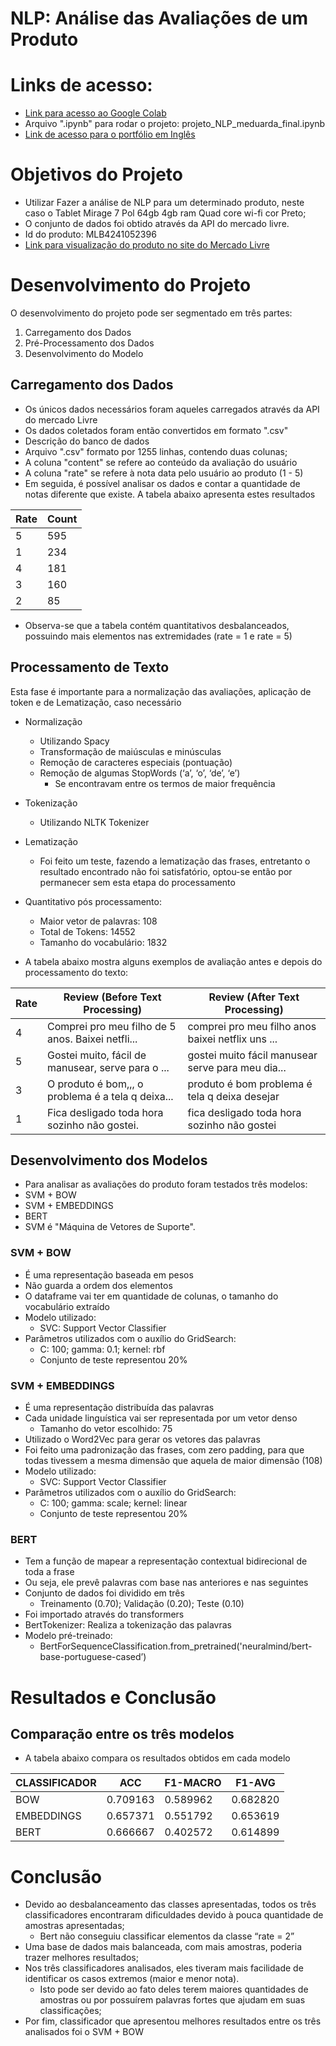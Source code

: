 # NLP: Análise das Avaliações de um Produto

# Links de acesso:
- [Link para acesso ao Google Colab](https://colab.research.google.com/drive/1UaoAY0KLnk6zYhZ-G_AA91OjfFtz4OZ-?usp=sharing)
- Arquivo ".ipynb" para rodar o projeto: projeto_NLP_meduarda_final.ipynb
- [Link de acesso para o portfólio em Inglês](https://meduardaeneves.github.io/portfolio/personal-projects/nlp_product_review_analysis/)

# Objetivos do Projeto

- Utilizar Fazer a análise de NLP para um determinado produto, neste caso o Tablet Mirage 7 Pol 64gb 4gb ram Quad core wi-fi cor Preto;
- O conjunto de dados foi obtido através da API do mercado livre.
- Id do produto: MLB4241052396
- [Link para visualização do produto no site do Mercado Livre](https://www.mercadolivre.com.br/tablet-mirage-7-pol-64gb-4gb-ram-quad-core-wi-fi-cor-preto-2022/p/MLB28331783#polycard_client=search-nordic&wid=MLB4241052396&sid=search&searchVariation=MLB28331783&position=17&search_layout=grid&type=product&tracking_id=7d53f2f5-5c5f-47f6-b9aa-03c90ab38c71)

# Desenvolvimento do Projeto

O desenvolvimento do projeto pode ser segmentado em três partes:
1. Carregamento dos Dados
2. Pré-Processamento dos Dados
3. Desenvolvimento do Modelo

## Carregamento dos Dados

- Os únicos dados necessários foram aqueles carregados através da API do mercado Livre
- Os dados coletados foram então convertidos em formato ".csv"
- Descrição do banco de dados
 - Arquivo ".csv" formato por 1255 linhas, contendo duas colunas;
 - A coluna "content" se refere ao conteúdo da avaliação do usuário
 - A coluna "rate" se refere à nota data pelo usuário ao produto (1 - 5)
- Em seguida, é possível analisar os dados e contar a quantidade de notas diferente que existe. A tabela abaixo apresenta estes resultados

| Rate           | Count |
|----------------|-------|
| 5              | 595   | 
| 1              | 234   |
| 4              | 181   |
| 3              | 160   |
| 2              | 85    |

- Observa-se que a tabela contém quantitativos desbalanceados, possuindo mais elementos nas extremidades (rate = 1 e rate = 5)

## Processamento de Texto
Esta fase é importante para a normalização das avaliações, aplicação de token e de Lematização, caso necessário
 - Normalização 
    - Utilizando Spacy
    - Transformação de maiúsculas e minúsculas
    - Remoção de caracteres especiais (pontuação)
    - Remoção de algumas StopWords (‘a’, ‘o’, ‘de’, ‘e’)
      - Se encontravam entre os termos de maior frequência 
  - Tokenização
    - Utilizando NLTK Tokenizer
  - Lematização
    - Foi feito um teste, fazendo a lematização das frases, entretanto o resultado encontrado não foi satisfatório, optou-se então por permanecer sem esta etapa do processamento

- Quantitativo pós processamento:
    - Maior vetor de palavras: 108
    - Total de Tokens: 14552
    - Tamanho do vocabulário: 1832
 - A tabela abaixo mostra alguns exemplos de avaliação antes e depois do processamento do texto:

| Rate | Review (Before Text Processing)          | Review (After Text Processing)         |
|------|-----------------------------------------|----------------------------------------|
| 4    | Comprei pro meu filho de 5 anos. Baixei netfli... | comprei pro meu filho anos baixei netflix uns ... |
| 5    | Gostei muito, fácil de manusear, serve para o ... | gostei muito fácil manusear serve para meu dia... |
| 3    | O produto é bom,,, o problema é a tela q deixa... | produto é bom problema é tela q deixa desejar |
| 1    | Fica desligado toda hora sozinho não gostei. | fica desligado toda hora sozinho não gostei |


## Desenvolvimento dos Modelos
- Para analisar as avaliações do produto foram testados três modelos:
 - SVM + BOW
 - SVM + EMBEDDINGS
 - BERT
- SVM é "Máquina de Vetores de Suporte".

### SVM + BOW
 - É uma representação baseada em pesos
 - Não guarda a ordem dos elementos
 - O dataframe vai ter em quantidade de colunas, o tamanho do vocabulário extraído
 - Modelo utilizado:
   - SVC: Support Vector Classifier
 - Parâmetros utilizados com o auxílio do GridSearch:
   - C: 100; gamma: 0.1; kernel: rbf
   - Conjunto de teste representou 20%

### SVM + EMBEDDINGS
 - É uma representação distribuída das palavras
 - Cada unidade linguística vai ser representada por um vetor denso
   - Tamanho do vetor escolhido: 75
 - Utilizado o Word2Vec para gerar os vetores das palavras
 - Foi feito uma padronização das frases, com zero padding, para que todas tivessem a mesma dimensão que aquela de maior dimensão (108)
 - Modelo utilizado:
   - SVC: Support Vector Classifier
 - Parâmetros utilizados com o auxílio do GridSearch:
   - C: 100; gamma: scale; kernel: linear
   - Conjunto de teste representou 20%

### BERT
 - Tem a função de mapear a representação contextual bidirecional de toda a frase
 - Ou seja, ele prevê palavras com base nas anteriores e nas seguintes
 - Conjunto de dados foi dividido em três 
   - Treinamento (0.70); Validação (0.20); Teste (0.10)
 - Foi importado através do transformers
 - BertTokenizer: Realiza a tokenização das palavras
 - Modelo pré-treinado:
   - BertForSequenceClassification.from_pretrained('neuralmind/bert-base-portuguese-cased’)

# Resultados e Conclusão
## Comparação entre os três modelos
- A tabela abaixo compara os resultados obtidos em cada modelo

| CLASSIFICADOR | ACC      | F1-MACRO | F1-AVG   |
|---------------|----------|----------|----------|
| BOW           | 0.709163 | 0.589962 | 0.682820 |
| EMBEDDINGS    | 0.657371 | 0.551792 | 0.653619 |
| BERT          | 0.666667 | 0.402572 | 0.614899 |

# Conclusão
- Devido ao desbalanceamento das classes apresentadas, todos os três classificadores encontraram dificuldades devido à pouca quantidade de amostras apresentadas;
  - Bert não conseguiu classificar elementos da classe “rate = 2”
- Uma base de dados mais balanceada, com mais amostras, poderia trazer melhores resultados;
- Nos três classificadores analisados, eles tiveram mais facilidade de identificar os casos extremos (maior e menor nota). 
  - Isto pode ser devido ao fato deles terem maiores quantidades de amostras ou  por possuírem palavras fortes que ajudam em suas classificações;
- Por fim, classificador que apresentou melhores resultados entre os três analisados foi o SVM + BOW




